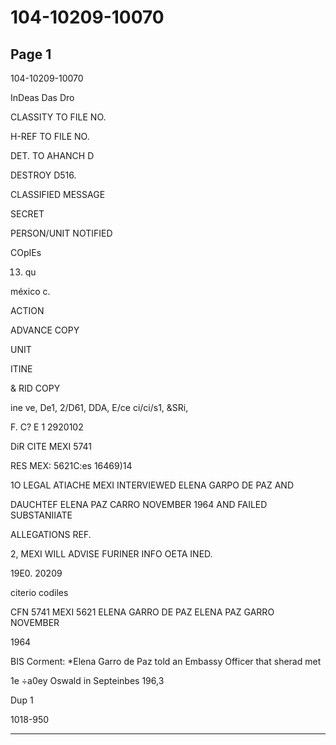 # 104-10209-10070

## Page 1

104-10209-10070

InDeas Das Dro

CLASSITY TO FILE NO.

H-REF TO FILE NO.

DET. TO AHANCH D

DESTROY D516.

CLASSIFIED MESSAGE

SECRET

PERSON/UNIT NOTIFIED

COpIEs

13) qu

méxico c.

ACTION

ADVANCE COPY

UNIT

ITINE

& RID COPY

ine ve, De1, 2/D61, DDA, E/ce ci/ci/s1, &SRi,

F. C? E 1 2920102

DiR CITE MEXI 5741

RES MEX: 5621C:es 16469)14

1O LEGAL ATIACHE MEXI INTERVIEWED ELENA GARPO DE PAZ AND

DAUCHTEF ELENA PAZ CARRO NOVEMBER 1964 AND FAILED SUBSTANIIATE

ALLEGATIONS REF.

2, MEXI WILL ADVISE FURINER INFO OETA INED.

19E0. 20209

citerio codiles

CFN 5741 MEXI 5621 ELENA GARRO DE PAZ ELENA PAZ GARRO NOVEMBER

1964

BIS Corment: *Elena Garro de Paz told an Embassy Officer that sherad met

1e ÷a0ey Oswald in Septeinbes 196,3

Dup 1

1018-950

---

